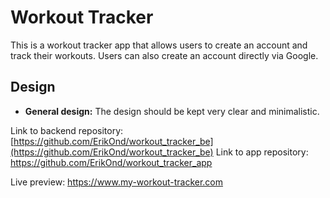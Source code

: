 # Workout Tracker

This is a workout tracker app that allows users to create an account and track their workouts. Users can also create an account directly via Google.

## Design

- **General design:** The design should be kept very clear and minimalistic.

Link to backend repository: [https://github.com/ErikOnd/workout_tracker_be](https://github.com/ErikOnd/workout_tracker_be)
Link to app repository: https://github.com/ErikOnd/workout_tracker_app

Live preview: https://www.my-workout-tracker.com
